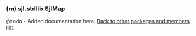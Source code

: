 ### (m) sjl.stdlib.SjlMap
@todo - Added documentation here.
[Back to other packages and members list.](#other-packages-and-members)
